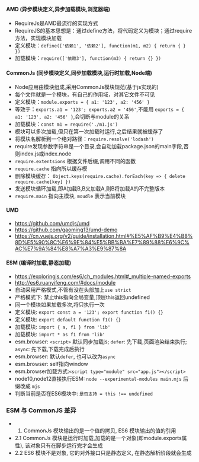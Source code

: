 #### AMD (异步模块定义,异步加载模块,浏览器端)
- RequireJs是AMD最流行的实现方式
- RequireJS的基本思想是：通过define方法，将代码定义为模块；通过require方法，实现模块加载
- 定义模块：`define(['依赖1', '依赖2'], function(m1, m2) { return { } })`
- 加载模块：`require(['依赖3'], function(m3) { return {} })`

#### CommonJs (同步模块定义,同步加载模块,运行时加载,Node端)
- Node应用由模块组成,采用CommonJs模块规范(基于js实现的)
- 每个文件就是一个模块，有自己的作用域，对其它文件不可见
- 定义模块：`module.exports = { a1: '123', a2: '456' }`
- 等效于：`exports.a1 = '123'; exports.a2 = '456'`,不能用 `exports = { a1: '123', a2: '456' }`,会切断与module的关系
- 加载模块：`const m1 = require('./m1.js')`
- 模块可以多次加载,但只在第一次加载时运行,之后结果就被缓存了
- 将模块名解析到一个绝对路径：`require.resolve('lodash')`
- require发现参数字符串是一个目录,会自动加载package.json的main字段,否则index.js或index.node
- `require.extentsions` 根据文件后缀,调用不同的函数
- `require.cache` 指向所以缓存模
- 删除模块缓存： `Object.keys(require.cache).forEach(key => { delete require.cache[key] })`
- 发送模块循环加载,即A加载B,B又加载A,则B将加载A的不完整版本
- `require.main` 指向主模块, `moudle` 表示当前模块

#### UMD
- https://github.com/umdjs/umd
- https://github.com/gaoming13/umd-demo
- https://cn.vuejs.org/v2/guide/installation.html#%E5%AF%B9%E4%B8%8D%E5%90%8C%E6%9E%84%E5%BB%BA%E7%89%88%E6%9C%AC%E7%9A%84%E8%A7%A3%E9%87%8A

#### ESM (编译时加载,静态加载)
- https://exploringjs.com/es6/ch_modules.html#_multiple-named-exports
- http://es6.ruanyifeng.com/#docs/module
- 自动采用严格模式,不管有没在头部加上`use strict`
- 严格模式下: 禁止this指向全局变量,顶层this返回undefined
- 同一个模块如果加载多次,将只执行一次
- 定义模块: `export const a = '123'; export function f1() {}`
- 定义模块: `export default function f1() {}`
- 加载模块: `import { a, f1 } from 'lib'`
- 加载模块: `import * as f1 from 'lib'`
- esm.browser: `<script>` 默认同步加载js; `defer`: 先下载,页面渲染结束执行; `async`: 先下载,下载完成后执行
- esm.browser: 默认`defer`, 也可以改为`async`
- esm.browser: self指向window
- esm.browser加载方式:`<script type="module" src="app.js"></script>`
- node10,node12直接执行ESM: `node --experimental-modules main.mjs` 后缀改成 `mjs`
- 判断当前是否在ES6模块中: `是否支持 = this !== undefined`

### ESM 与 CommonJS 差异
- 1. CommonJs 模块输出的是一个值的拷贝, ES6 模块输出的值的引用
- 2.1 CommonJs 模块是运行时加载,加载的是一个对象(即module.exports属性), 该对象只有在脚步运行完才会生成
- 2.2 ES6 模块不是对象, 它的对外接口只是静态定义, 在静态解析阶段就会生成
